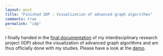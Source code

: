 ```yaml
---
layout: post
title: "Finished IDP : Visualization of advanced graph algorithms"
comments: true
permalink: "idp"
---
```


I finally handed in the [final documentation](http://www.adrian-haarbach.de/idp-graph-algorithms/documentation/idp_adrian.pdf)
of my interdisciplinary research project (IDP) about the visualization of advanced graph algorithms and am thus officially 
done with my studies.
Please have a look at the [demo](./idp-graph-algorithms/).
